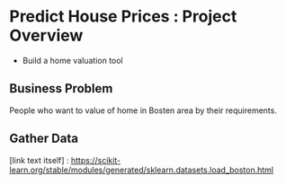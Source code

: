 # Predict House Prices : Project Overview
* Build a home valuation tool
   

## Business Problem
  People who want to value of home in Bosten area by their requirements.

## Gather Data
   [link text itself] : https://scikit-learn.org/stable/modules/generated/sklearn.datasets.load_boston.html
